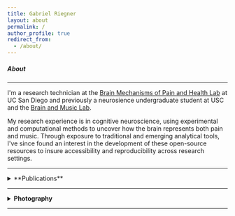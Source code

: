```yaml
---
title: Gabriel Riegner
layout: about
permalink: /
author_profile: true
redirect_from: 
  - /about/
---
```


##### About
---
I'm a research technician at the [Brain Mechanisms of Pain and Health Lab](https://www.zeidanlab.com/) at UC San Diego and previously a neurosience undergraduate student at USC and the [Brain and Music Lab](https://dornsife.usc.edu/labs/brainandmusic/). 

My research experience is in cognitive neuroscience, using experimental and computational methods to uncover how the brain represents both pain and music. Through exposure to traditional and emerging analytical tools, I've since found an interest in the development of these open-source resources to insure accessibility and reproducibility across research settings.

---

<details markdown=block>
<summary markdown=span>**Publications**</summary>

> 2020  
[Neurophysiological mechanisms supporting mindfulness meditation–based pain relief: an updated review](assets/publications/2020-jinich.pdf)    
<code>A Jinich, E Garland, J Baumgartner, N Gonzalez, <b>G Riegner</b>, J Birenbaum, L Case,  F Zeidan.</code>  
*Current Pain and Headache Reports*  

> 2019  
[Recognition memory for melody](assets/publications/2019-riegner.pdf)  
<code><b>G Riegner</b></code>  
*USC undergraduate neuroscience program*

</details>

---

<details>
	<summary><b>Photography</b></summary>
		
  {% include carousel.html height='75' unit='%' duration='7' %}

</details>

---